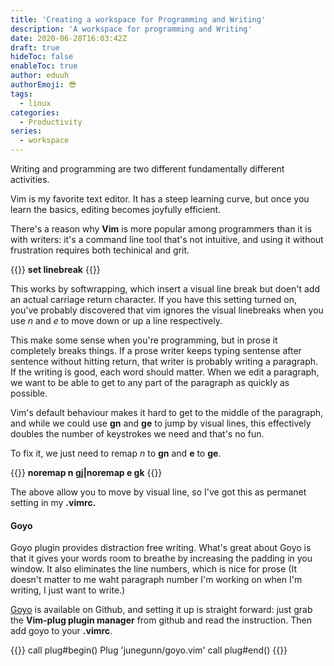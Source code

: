 ```yaml
---
title: 'Creating a workspace for Programming and Writing'
description: 'A workspace for programming and Writing'
date: 2020-06-28T16:03:42Z
draft: true
hideToc: false
enableToc: true
author: eduuh
authorEmoji: 😎
tags:
  - linux
categories:
  - Productivity
series:
  - workspace
---
```


Writing and programming are two different fundamentally different activities.

Vim is my favorite text editor. It has a steep learning curve, but once you learn the basics, editing becomes
joyfully efficient.

There's a reason why **Vim** is more popular among programmers than it is with writers: it's a command line tool that's not intuitive, and using it without frustration requires both techinical and grit.

{{<boxmd>}}
**set linebreak**
{{</boxmd>}}

This works by softwrapping, which insert a visual line break but doen't add an actual carriage return character.
If you have this setting turned on, you've probably discovered that vim ignores the visual linebreaks when you use _n_ and _e_ to move down or up a line respectively.

This make some sense when you're programming, but in prose it completely breaks things. If a prose writer keeps typing sentense after sentence without hitting return, that writer is probably writing a paragraph. If the writing is good, each word should matter. When we edit a paragraph, we want to be able to get to any part of the paragraph as quickly as possible.

Vim's default behaviour makes it hard to get to the middle of the paragraph, and while we could use **gn** and **ge** to jump by visual lines, this effectively doubles the number of keystrokes we need and that's no fun.

To fix it, we just need to remap _n_ to **gn** and **e** to **ge**.

{{<boxmd>}}
**noremap n gj|noremap e gk**
{{</boxmd>}}

The above allow you to move by visual line, so I've got this as permanet setting in my **.vimrc.**

#### Goyo

Goyo plugin provides distraction free writing. What's great about Goyo is that it gives your words room to breathe by increasing the padding in you window. It also eliminates the line numbers, which is nice for prose (It doesn't matter to me waht paragraph number I'm working on when I'm writing, I just want to write.)

[Goyo]() is available on Github, and setting it up is straight forward: just grab the **Vim-plug plugin manager**
from github and read the instruction. Then add goyo to your **.vimrc**.

{{<boxmd>}}
call plug#begin() Plug
'junegunn/goyo.vim'
call plug#end()
{{</boxmd>}}


